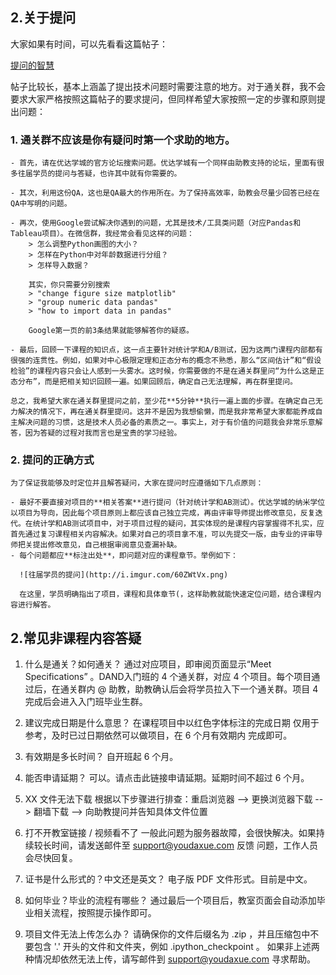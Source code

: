## 2.关于提问

大家如果有时间，可以先看看这篇帖子：

[提问的智慧](https://github.com/ryanhanwu/How-To-Ask-Questions-The-Smart-Way/blob/master/README-zh_CN.md)

帖子比较长，基本上涵盖了提出技术问题时需要注意的地方。对于通关群，我不会要求大家严格按照这篇帖子的要求提问，但同样希望大家按照一定的步骤和原则提出问题：


### 1. 通关群不应该是你有疑问时第一个求助的地方。
    - 首先，请在优达学城的官方论坛搜索问题。优达学城有一个同样由助教支持的论坛，里面有很多往届学员的提问与答疑，也许其中就有你需要的。
    
    - 其次，利用这份QA，这也是QA最大的作用所在。为了保持高效率，助教会尽量少回答已经在QA中写明的问题。

    - 再次，使用Google尝试解决你遇到的问题，尤其是技术/工具类问题（对应Pandas和Tableau项目）。在微信群，我经常会看见这样的问题：
		> 怎么调整Python画图的大小？
		> 怎样在Python中对年龄数据进行分组？
		> 怎样导入数据？
	
		其实，你只需要分别搜索
		> "change figure size matplotlib"
		> "group numeric data pandas"
		> "how to import data in pandas"
		
		Google第一页的前3条结果就能够解答你的疑惑。

	- 最后，回顾一下课程的知识点，这一点主要针对统计学和A/B测试，因为这两门课程内部都有很强的连贯性。例如，如果对中心极限定理和正态分布的概念不熟悉，那么“区间估计”和“假设检验”的课程内容只会让人感到一头雾水。这时候，你需要做的不是在通关群里问“为什么这是正态分布”，而是把相关知识回顾一遍。如果回顾后，确定自己无法理解，再在群里提问。

	总之，我希望大家在通关群里提问之前，至少花**5分钟**执行一遍上面的步骤。在确定自己无力解决的情况下，再在通关群里提问。这并不是因为我想偷懒，而是我非常希望大家都能养成自主解决问题的习惯，这是技术人员必备的素质之一。事实上，对于有价值的问题我会非常乐意解答，因为答疑的过程对我而言也是宝贵的学习经验。


### 2. 提问的正确方式

	为了保证我能够及时定位并且解答疑问，大家在提问时应遵循如下几点原则：

	- 最好不要直接对项目的**相关答案**进行提问（针对统计学和AB测试）。优达学城的纳米学位以项目为导向，因此每个项目原则上都应该自己独立完成，再由评审导师提出修改意见，反复迭代。在统计学和AB测试项目中，对于项目过程的疑问，其实体现的是课程内容掌握得不扎实，应首先通过复习课程相关内容解决。如果对自己的项目拿不准，可以先提交一版，由专业的评审导师把关提出修改意见，自己根据审阅意见查漏补缺。
	- 每个问题都应**标注出处**，即问题对应的课程章节。举例如下：
	
	  ![往届学员的提问](http://i.imgur.com/60ZWtVx.png)

	  在这里，学员明确指出了项目，课程和具体章节(，这样助教就能快速定位问题，结合课程内容进行解答。

## 2.常见非课程内容答疑
1. 什么是通关？如何通关？
通过对应项目，即审阅页面显示“Meet Specifications” 。DAND入门班的 4 个通关群，对应 4 个项目。每个项目通过后，在通关群内 @ 助教，助教确认后会将学员拉入下一个通关群。项目 4 完成后会进入入门班毕业生群。

2. 建议完成日期是什么意思？
在课程项目中以红色字体标注的完成日期 仅用于参考，及时已过日期依然可以做项目，在 6 个月有效期内
完成即可。

3. 有效期是多长时间？
自开班起 6 个月。

4. 能否申请延期？
可以。请点击此链接申请延期。延期时间不超过 6 个月。

5. XX 文件无法下载
根据以下步骤进行排查：重启浏览器 --> 更换浏览器下载 --> 翻墙下载 --> 向助教提问并告知具体文件位置

6. 打不开教室链接 / 视频看不了
一般此问题为服务器故障，会很快解决。如果持续较长时间，请发送邮件至 support@youdaxue.com 反馈
问题，工作人员会尽快回复。

7. 证书是什么形式的？中文还是英文？
电子版 PDF 文件形式。目前是中文。

9. 如何毕业？毕业的流程有哪些？
通过最后一个项目后，教室页面会自动添加毕业相关流程，按照提示操作即可。

10. 项目文件无法上传怎么办？
请确保你的文件后缀名为 .zip ，并且压缩包中不要包含 '.' 开头的文件和文件夹，例如 .ipython_checkpoint 。
如果非上述两种情况却依然无法上传，请写邮件到 support@youdaxue.com 寻求帮助。

	
